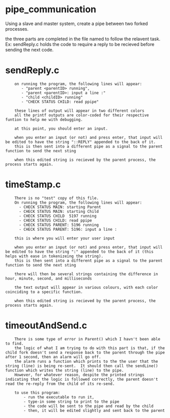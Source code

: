 # pipe_communication
Using a slave and master system, create a pipe between two forked processes.

the three parts are completed in the file named to follow the relavent task.  
Ex: sendReply.c holds the code to require a reply to be recieved before sending the next code.  

# sendReply.c         
        on running the program, the following lines will appear:
           - "parent <parentID> running",
           - "parent <parentID>: input a line :"
           - "child <childID> running"
           - "CHECK STATUS CHILD: read ppipe"
                                                 
        these lines of output will appear in two different colors
        all the printf outputs are color-coded for their respective funtion to help me with debugging.
        
        at this point, you should enter an input.  
        
        when you enter an input (or not) and press enter, that input will be edited to have the string "::REPLY" appended to the back of it.
        this is then sent into a different pipe as a signal to the parent function to send the next sting
        
        when this edited string is recieved by the parent process, the process starts again.
        
# timeStamp.c
        There is no "test" copy of this file.  
        On running the program, the following lines will appear:
          - CHECK STATUS MAIN: starting Parent
          - CHECK STATUS MAIN: starting Child
          - CHECK STATUS CHILD  5197 running 
          - CHECK STATUS CHILD: read ppipe  
          - CHECK STATUS PARENT: 5196 running
          - CHECK STATUS PARENT: 5196: input a line : 
                
        this is where you will enter your user input
        
        when you enter an input (or not) and press enter, that input will be edited to have the string ":" appended to the back of it (this helps with ease in tokenizeing the string).
        this is then sent into a different pipe as a signal to the parent function to send the next sting
        
        there will then be several strings containing the difference in hour, minute, second, and milliseconds
        
        the text output will appear in various colours, with each color coinciding to a specific function.
        
        when this edited string is recieved by the parent process, the process starts again.

# timeoutAndSend.c
        There is some type of error in Parent() which I havn't been able to find.
        the logic of what I am trying to do with this part is that, if the child fork doesn't send a response back to the parent through the pipe after 1 second, then an alarm will go off.
        the alarm runs a function which prints to the the user that the string (line) is being re-sent.  It should then call the sendLine() function which writes the string (line) to the pipe.
        However, for whatever reason, despite the printed strings indicating that the logic is followed correctly, the parent doesn't read the re-reply from the child of its re-send.
        
        to use this program:
            - run the executable to run it,
            - type-in some string to print to the pipe
            - the code will be sent to the pipe and read by the child
            - then, it will be edited slightly and sent back to the parent  
